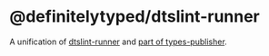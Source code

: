 # @definitelytyped/dtslint-runner

A unification of [dtslint-runner](https://github.com/DefinitelyTyped/dtslint-runner) and [part of types-publisher](https://github.com/microsoft/types-publisher/blob/master/src/tester/test-runner.ts).